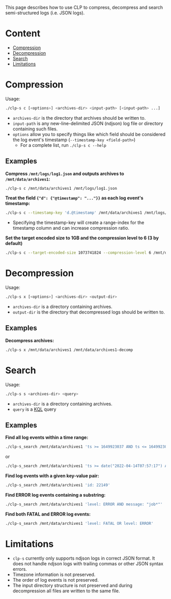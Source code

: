 This page describes how to use CLP to compress, decompress and search semi-structured logs
(i.e. JSON logs).

# Content
* [Compression](#compression)
* [Decompression](#decompression)
* [Search](#search)
* [Limitations](#limitations)

# Compression

Usage:

```bash
./clp-s c [<options>] <archives-dir> <input-path> [<input-path> ...]
```

+ `archives-dir` is the directory that archives should be written to.
+ `input-path` is any new-line-delimited JSON (ndjson) log file or directory
  containing such files.
+ `options` allow you to specify things like which field should be considered
  the log event's timestamp (`--timestamp-key <field-path>`)
    + For a complete list, run `./clp-s c --help`

## Examples

**Compress `/mnt/logs/log1.json` and outputs archives to `/mnt/data/archives1`:**

```bash
./clp-s c /mnt/data/archives1 /mnt/logs/log1.json
```

**Treat the field `{"d": {"@timestamp": "..."}}` as each log event's
timestamp:**

```bash
./clp-s c --timestamp-key 'd.@timestamp' /mnt/data/archives1 /mnt/logs/log1.json
```

+ Specifying the timestamp-key will create a range-index for the timestamp
  column and can increase compression ratio.

**Set the target encoded size to 1GB and the compression level to 6 (3 by default)**

```bash
./clp-s c --target-encoded-size 1073741824 --compression-level 6 /mnt/data/archives1 /mnt/logs/log1.json
```

# Decompression

Usage:

```bash
./clp-s x [<options>] <archives-dir> <output-dir>
```

+ `archives-dir` is a directory containing archives.
+ `output-dir` is the directory that decompressed logs should be written to.

## Examples

**Decompress archives:**

```bash
./clp-s x /mnt/data/archives1 /mnt/data/archives1-decomp
```

# Search

Usage:

```bash
./clp-s s <archives-dir> <query>
```

+ `archives-dir` is a directory containing archives.
+ `query` is a [KQL][1] query

## Examples

**Find all log events within a time range:**

```bash
./clp-s_search /mnt/data/archives1 'ts >= 1649923037 AND ts <= 1649923038'
```
or
```bash
./clp-s_search /mnt/data/archives1 'ts >= date("2022-04-14T07:57:17") AND ts <= date("2022-04-14T07:57:18")
```

**Find log events with a given key-value pair:**

```bash
./clp-s_search /mnt/data/archives1 'id: 22149'
```

**Find ERROR log events containing a substring:**

```bash
./clp-s_search /mnt/data/archives1 'level: ERROR AND message: "job*"'
```

**Find both FATAL and ERROR log events:**

```bash
./clp-s_search /mnt/data/archives1 'level: FATAL OR level: ERROR'
```

[1]: https://www.elastic.co/guide/en/kibana/current/kuery-query.html

# Limitations
* `clp-s` currently only supports ndjson logs in correct JSON format. It does not handle
  ndjson logs with trailing commas or other JSON syntax errors.
* Timezone information is not preserved.
* The order of log events is not preserved.
* The input directory structure is not preserved and during decompression all
  files are written to the same file.